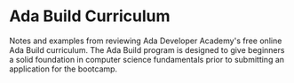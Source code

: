 # Ada Build Curriculum

Notes and examples from reviewing Ada Developer Academy's free online Ada Build curriculum. The Ada Build program is designed to give beginners a solid foundation in computer science fundamentals prior to submitting an application for the bootcamp.
